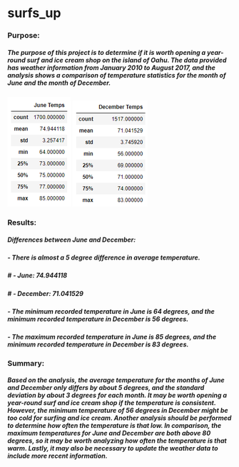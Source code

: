 # surfs_up


### Purpose:
##### The purpose of this project is to determine if it is worth opening a year-round surf and ice cream shop on the island of Oahu. The data provided has weather information from January 2010 to August 2017, and the analysis shows a comparison of temperature statistics for the month of June and the month of December.


![June Temps](https://github.com/eoweed/surfs_up/blob/main/Resources/JuneTemps.png)
![December Temps](https://github.com/eoweed/surfs_up/blob/main/Resources/DecemberTemps.png)

### Results:
##### Differences between June and December:
##### - There is almost a 5 degree difference in average temperature.
#####         # - June: 74.944118
#####         # - December: 71.041529
##### - The minimum recorded temperature in June is 64 degrees, and the minimum recorded temperature in December is 56 degrees.
##### - The maximum recorded temperature in June is 85 degrees, and the minimum recorded temperature in December is 83 degrees.


### Summary:
##### Based on the analysis, the average temperature for the months of June and December only differs by about 5 degrees, and the standard deviation by about 3 degrees for each month. It may be worth opening a year-round surf and ice cream shop if the temperature is consistent. However, the minimum temperature of 56 degrees in December might be too cold for surfing and ice cream. Another analysis should be performed to determine how often the temperature is that low. In comparison, the maximum temperatures for June and December are both above 80 degrees, so it may be worth analyzing how often the temperature is that warm. Lastly, it may also be necessary to update the weather data to include more recent information.